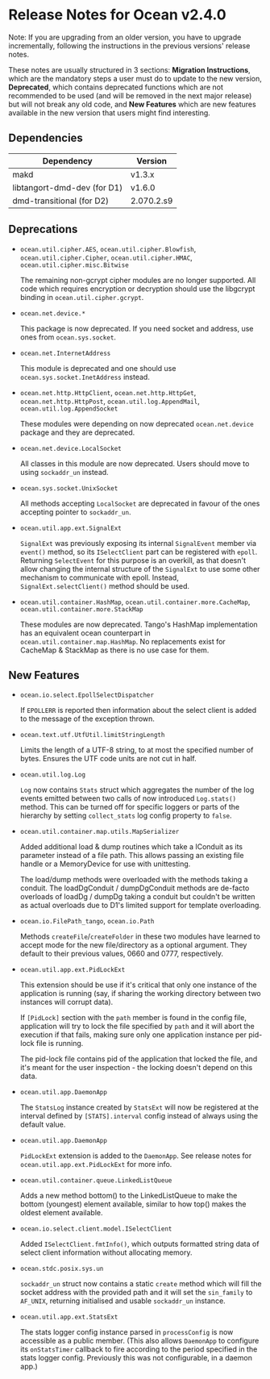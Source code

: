 # Release Notes for Ocean v2.4.0

Note: If you are upgrading from an older version, you have to upgrade
incrementally, following the instructions in the previous versions' release
notes.

These notes are usually structured in 3 sections: **Migration Instructions**,
which are the mandatory steps a user must do to update to the new version,
**Deprecated**, which contains deprecated functions which are not recommended to
be used (and will be removed in the next major release) but will not break any
old code, and **New Features** which are new features available in the new
version that users might find interesting.


## Dependencies

Dependency                   | Version
-----------------------------|-----------
makd                         | v1.3.x
libtangort-dmd-dev (for D1)  | v1.6.0
dmd-transitional   (for D2)  | 2.070.2.s9


## Deprecations

* `ocean.util.cipher.AES`, `ocean.util.cipher.Blowfish`, `ocean.util.cipher.Cipher`,
  `ocean.util.cipher.HMAC`, `ocean.util.cipher.misc.Bitwise`

  The remaining non-gcrypt cipher modules are no longer supported. All code
  which requires encryption or decryption should use the libgcrypt binding in
  `ocean.util.cipher.gcrypt`.

* `ocean.net.device.*`

  This package is now deprecated. If you need socket and address, use ones
  from `ocean.sys.socket`.

* `ocean.net.InternetAddress`

  This module is deprecated and one should use `ocean.sys.socket.InetAddress`
  instead.

* `ocean.net.http.HttpClient`, `ocean.net.http.HttpGet`,
  `ocean.net.http.HttpPost`, `ocean.util.log.AppendMail`,
  `ocean.util.log.AppendSocket`

  These modules were depending on now deprecated `ocean.net.device` package
  and they are deprecated.

* `ocean.net.device.LocalSocket`

  All classes in this module are now deprecated. Users should move to using
  `sockaddr_un` instead.

* `ocean.sys.socket.UnixSocket`

  All methods accepting `LocalSocket` are deprecated in favour of the ones
  accepting pointer to `sockaddr_un`.

* `ocean.util.app.ext.SignalExt`

  `SignalExt` was previously exposing its internal `SignalEvent` member via
  `event()` method, so its `ISelectClient` part can be registered with `epoll`.
  Returning `SelectEvent` for this purpose is an overkill, as that doesn't
  allow changing the internal structure of the `SignalExt` to use some other
  mechanism to communicate with epoll. Instead, `SignalExt.selectClient()`
  method should be used.

* `ocean.util.container.HashMap`, `ocean.util.container.more.CacheMap`,
  `ocean.util.container.more.StackMap`

  These modules are now deprecated. Tango's HashMap implementation has an
  equivalent ocean counterpart in `ocean.util.container.map.HashMap`. No
  replacements exist for CacheMap & StackMap as there is no use case for them.

## New Features

* `ocean.io.select.EpollSelectDispatcher`

  If `EPOLLERR` is reported then information about the select client is added to
  the message of the exception thrown.

* `ocean.text.utf.UtfUtil.limitStringLength`

  Limits the length of a UTF-8 string, to at most the specified number of bytes.
  Ensures the UTF code units are not cut in half.

* `ocean.util.log.Log`

  `Log` now contains `Stats` struct which aggregates the number of the log
  events emitted between two calls of now introduced `Log.stats()` method.
  This can be turned off for specific loggers or parts of the hierarchy
  by setting `collect_stats` log config property to `false`.

* `ocean.util.container.map.utils.MapSerializer`

  Added additional load & dump routines which take a IConduit as its
  parameter instead of a file path. This allows passing an existing
  file handle or a MemoryDevice for use with unittesting.

  The load/dump methods were overloaded with the methods taking a conduit.
  The loadDgConduit / dumpDgConduit methods are de-facto overloads
  of loadDg / dumpDg taking a conduit but couldn't be written as actual
  overloads due to D1's limited support for template overloading.

* `ocean.io.FilePath_tango`, `ocean.io.Path`

  Methods `createFile`/`createFolder` in these two modules have learned
  to accept mode for the new file/directory as a optional argument. They default
  to their previous values, 0660 and 0777, respectively.

* `ocean.util.app.ext.PidLockExt`

  This extension should be use if it's critical that only one instance of the
  application is running (say, if sharing the working directory between two
  instances will corrupt data).

  If `[PidLock]` section with the `path` member is found in the config file,
  application will try to lock the file specified by `path` and it will abort
  the execution if that fails, making sure only one application instance per
  pid-lock file is running.

  The pid-lock file contains pid of the application that locked the file, and
  it's meant for the user inspection - the locking doesn't depend on this
  data.

* `ocean.util.app.DaemonApp`

  The `StatsLog` instance created by `StatsExt` will now be registered at the
  interval defined by `[STATS].interval` config instead of always using the
  default value.

* `ocean.util.app.DaemonApp`

  `PidLockExt` extension is added to the `DaemonApp`. See release notes for
  `ocean.util.app.ext.PidLockExt` for more info.

* `ocean.util.container.queue.LinkedListQueue`

  Adds a new method bottom() to the LinkedListQueue to make the bottom
  (youngest) element available, similar to how top() makes the oldest element
  available.

* `ocean.io.select.client.model.ISelectClient`

  Added `ISelectClient.fmtInfo()`, which outputs formatted string data of select
  client information without allocating memory.

* `ocean.stdc.posix.sys.un`

  `sockaddr_un` struct now contains a static `create` method which will
  fill the socket address with the provided path and it will set the `sin_family`
  to `AF_UNIX`, returning initialised and usable `sockaddr_un` instance.

* `ocean.util.app.ext.StatsExt`

  The stats logger config instance parsed in `processConfig` is now accessible
  as a public member. (This also allows `DaemonApp` to configure its
  `onStatsTimer` callback to fire according to the period specified in the stats
  logger config. Previously this was not configurable, in a daemon app.)
